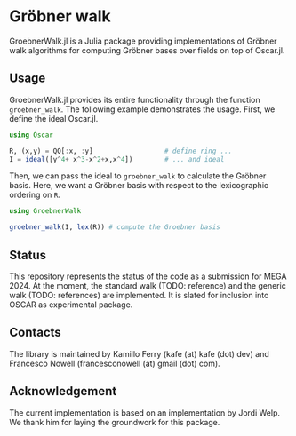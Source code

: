 # Gröbner walk

GroebnerWalk.jl is a Julia package providing implementations of Gröbner walk algorithms
for computing Gröbner bases over fields on top of Oscar.jl.

## Usage

GroebnerWalk.jl provides its entire functionality through the function `groebner_walk`.
The following example demonstrates the usage. First, we define the ideal Oscar.jl.
```julia
using Oscar

R, (x,y) = QQ[:x, :y]                  # define ring ...
I = ideal([y^4+ x^3-x^2+x,x^4])        # ... and ideal
```

Then, we can pass the ideal to `groebner_walk` to calculate the Gröbner basis.
Here, we want a Gröbner basis with respect to the lexicographic ordering on `R`.
```julia
using GroebnerWalk

groebner_walk(I, lex(R)) # compute the Groebner basis
```

## Status
This repository represents the status of the code as a submission for MEGA 2024.
At the moment, the standard walk (TODO: reference) and the generic walk (TODO: references)
are implemented.
It is slated for inclusion into OSCAR as experimental package.

## Contacts
The library is maintained by Kamillo Ferry (kafe (at) kafe (dot) dev) and Francesco Nowell (francesconowell (at) gmail (dot) com).

## Acknowledgement
The current implementation is based on an implementation by Jordi Welp. We thank him for 
laying the groundwork for this package.
